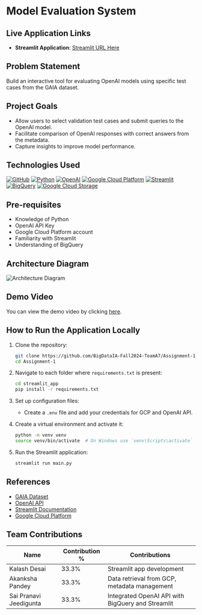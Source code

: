 # Model Evaluation System

## Live Application Links
- **Streamlit Application**: [Streamlit URL Here]([http://your-streamlit-url](http://localhost:8501/))

## Problem Statement
Build an interactive tool for evaluating OpenAI models using specific test cases from the GAIA dataset.

## Project Goals
- Allow users to select validation test cases and submit queries to the OpenAI model.
- Facilitate comparison of OpenAI responses with correct answers from the metadata.
- Capture insights to improve model performance.

## Technologies Used
[![GitHub](https://img.shields.io/badge/GitHub-100000?style=for-the-badge&logo=github&logoColor=white)](https://github.com/)
[![Python](https://img.shields.io/badge/Python-FFD43B?style=for-the-badge&logo=python&logoColor=blue)](https://www.python.org/)
[![OpenAI](https://img.shields.io/badge/OpenAI-0A0A0A?style=for-the-badge&logo=openai&logoColor=white)](https://openai.com/)
[![Google Cloud Platform](https://img.shields.io/badge/Google%20Cloud%20Platform-%234285F4.svg?style=for-the-badge&logo=google-cloud&logoColor=white)](https://cloud.google.com)
[![Streamlit](https://img.shields.io/badge/Streamlit-FF4B4B?style=for-the-badge&logo=Streamlit&logoColor=white)](https://streamlit.io/)
[![BigQuery](https://img.shields.io/badge/BigQuery-0072C6?style=for-the-badge&logo=googlecloud&logoColor=white)](https://cloud.google.com/bigquery)
[![Google Cloud Storage](https://img.shields.io/badge/Google%20Cloud%20Storage-4285F4?style=for-the-badge&logo=google-cloud&logoColor=white)](https://cloud.google.com/storage)

## Pre-requisites
- Knowledge of Python
- OpenAI API Key
- Google Cloud Platform account
- Familiarity with Streamlit
- Understanding of BigQuery

## Architecture Diagram
![Architecture Diagram](https://github.com/BigDataIA-Fall2024-TeamA7/Assignment-1/blob/main/architecture-diagram/architecture_diagram.png)

## Demo Video

You can view the demo video by clicking [here](https://github.com/BigDataIA-Fall2024-TeamA7/Assignment-1/blob/main/demo/938d3e14-9a83-479f-ae16-28cdb8d3f8e7.MP4).

## How to Run the Application Locally
1. Clone the repository:
   ```bash
   git clone https://github.com/BigDataIA-Fall2024-TeamA7/Assignment-1.git
   cd Assignment-1
   ```
   
2. Navigate to each folder where `requirements.txt` is present:
   ```bash
   cd streamlit_app
   pip install -r requirements.txt
   ```

3. Set up configuration files:
   - Create a `.env` file and add your credentials for GCP and OpenAI API.

4. Create a virtual environment and activate it:
   ```bash
   python -m venv venv
   source venv/bin/activate  # On Windows use `venv\Scripts\activate`
   ```

5. Run the Streamlit application:
   ```bash
   streamlit run main.py
   ```

## References
- [GAIA Dataset](https://huggingface.co/datasets/gaia-benchmark/GAIA)
- [OpenAI API](https://openai.com/api/)
- [Streamlit Documentation](https://docs.streamlit.io/)
- [Google Cloud Platform](https://cloud.google.com/)

## Team Contributions
| Name                        | Contribution % | Contributions                                      |
|---------------------------  |----------------|----------------------------------------------------|
| Kalash Desai                | 33.3%          | Streamlit app development                          |
| Akanksha Pandey             | 33.3%          | Data retrieval from GCP, metadata management       |
| Sai Pranavi Jeedigunta      | 33.3%          | Integrated OpenAI API with BigQuery and Streamlit  |
